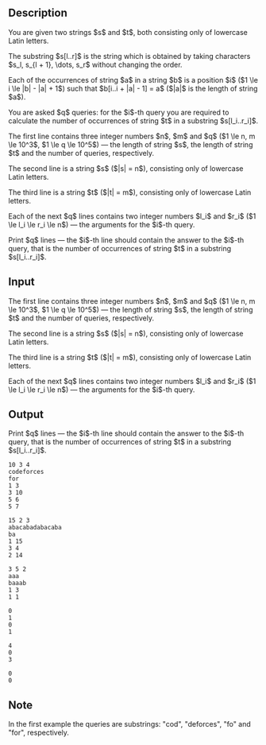 ## Description

<div><p>You are given two strings $s$ and $t$, both consisting only of lowercase Latin letters.</p><p>The substring $s[l..r]$ is the string which is obtained by taking characters $s_l, s_{l + 1}, \dots, s_r$ without changing the order.</p><p>Each of the occurrences of string $a$ in a string $b$ is a position $i$ ($1 \le i \le |b| - |a| + 1$) such that $b[i..i + |a| - 1] = a$ ($|a|$ is the length of string $a$).</p><p>You are asked $q$ queries: for the $i$-th query you are required to calculate the number of occurrences of string $t$ in a substring $s[l_i..r_i]$.</p></div><div class="input-specification"><p>The first line contains three integer numbers $n$, $m$ and $q$ ($1 \le n, m \le 10^3$, $1 \le q \le 10^5$) — the length of string $s$, the length of string $t$ and the number of queries, respectively.</p><p>The second line is a string $s$ ($|s| = n$), consisting only of lowercase Latin letters.</p><p>The third line is a string $t$ ($|t| = m$), consisting only of lowercase Latin letters.</p><p>Each of the next $q$ lines contains two integer numbers $l_i$ and $r_i$ ($1 \le l_i \le r_i \le n$) — the arguments for the $i$-th query.</p></div><div class="output-specification"><p>Print $q$ lines — the $i$-th line should contain the answer to the $i$-th query, that is the number of occurrences of string $t$ in a substring $s[l_i..r_i]$.</p></div>

## Input

<p>The first line contains three integer numbers $n$, $m$ and $q$ ($1 \le n, m \le 10^3$, $1 \le q \le 10^5$) — the length of string $s$, the length of string $t$ and the number of queries, respectively.</p><p>The second line is a string $s$ ($|s| = n$), consisting only of lowercase Latin letters.</p><p>The third line is a string $t$ ($|t| = m$), consisting only of lowercase Latin letters.</p><p>Each of the next $q$ lines contains two integer numbers $l_i$ and $r_i$ ($1 \le l_i \le r_i \le n$) — the arguments for the $i$-th query.</p>

## Output

<p>Print $q$ lines — the $i$-th line should contain the answer to the $i$-th query, that is the number of occurrences of string $t$ in a substring $s[l_i..r_i]$.</p>





```input1
10 3 4
codeforces
for
1 3
3 10
5 6
5 7

```




```input2
15 2 3
abacabadabacaba
ba
1 15
3 4
2 14

```




```input3
3 5 2
aaa
baaab
1 3
1 1

```




```output1
0
1
0
1

```




```output2
4
0
3

```




```output3
0
0

```



## Note

<p>In the first example the queries are substrings: "<span class="tex-font-style-tt">cod</span>", "<span class="tex-font-style-tt">deforces</span>", "<span class="tex-font-style-tt">fo</span>" and "<span class="tex-font-style-tt">for</span>", respectively.</p>
